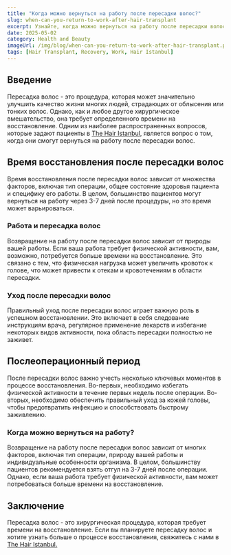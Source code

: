 ```yaml
---
title: "Когда можно вернуться на работу после пересадки волос?"
slug: when-can-you-return-to-work-after-hair-transplant
excerpt: Узнайте, когда можно вернуться на работу после пересадки волос и какой уход необходим после процедуры.
date: 2025-05-02
category: Health and Beauty
imageUrl: /img/blog/when-can-you-return-to-work-after-hair-transplant.png
tags: [Hair Transplant, Recovery, Work, Hair Istanbul]
---
```


<h2>Введение</h2>

<p>Пересадка волос - это процедура, которая может значительно улучшить качество жизни многих людей, страдающих от облысения или тонких волос. Однако, как и любое другое хирургическое вмешательство, она требует определенного времени на восстановление. Одним из наиболее распространенных вопросов, которые задают пациенты в <a href="https://thehairistanbul.com">The Hair Istanbul</a>, является вопрос о том, когда они смогут вернуться на работу после пересадки волос.</p>

<h2>Время восстановления после пересадки волос</h2>

<p>Время восстановления после пересадки волос зависит от множества факторов, включая тип операции, общее состояние здоровья пациента и специфику его работы. В целом, большинство пациентов могут вернуться на работу через 3-7 дней после процедуры, но это время может варьироваться.</p>

<h3>Работа и пересадка волос</h3>

<p>Возвращение на работу после пересадки волос зависит от природы вашей работы. Если ваша работа требует физической активности, вам, возможно, потребуется больше времени на восстановление. Это связано с тем, что физическая нагрузка может увеличить кровоток к голове, что может привести к отекам и кровотечениям в области пересадки.</p>

<h3>Уход после пересадки волос</h3>

<p>Правильный уход после пересадки волос играет важную роль в успешном восстановлении. Это включает в себя следование инструкциям врача, регулярное применение лекарств и избегание некоторых видов активности, пока область пересадки полностью не заживет.</p>

<h2>Послеоперационный период</h2>

<p>После пересадки волос важно учесть несколько ключевых моментов в процессе восстановления. Во-первых, необходимо избегать физической активности в течение первых недель после операции. Во-вторых, необходимо обеспечить правильный уход за кожей головы, чтобы предотвратить инфекцию и способствовать быстрому заживлению.</p>

<h3>Когда можно вернуться на работу?</h3>

<p>Возвращение на работу после пересадки волос зависит от многих факторов, включая тип операции, природу вашей работы и индивидуальные особенности организма. В целом, большинству пациентов рекомендуется взять отгул на 3-7 дней после операции. Однако, если ваша работа требует физической активности, вам может потребоваться больше времени на восстановление.</p>

<h2>Заключение</h2>

<p>Пересадка волос - это хирургическая процедура, которая требует времени на восстановление. Если вы планируете пересадку волос и хотите узнать больше о процессе восстановления, свяжитесь с нами в <a href="https://thehairistanbul.com/contact">The Hair Istanbul.</a></p>
